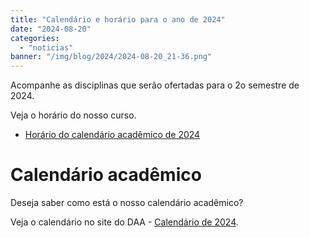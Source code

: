 ```yaml
---
title: "Calendário e horário para o ano de 2024"
date: "2024-08-20"
categories: 
  - "noticias"
banner: "/img/blog/2024/2024-08-20_21-36.png"
---
```


Acompanhe as disciplinas que serão ofertadas para o 2o semestre de 2024. 

Veja o horário do nosso curso.

- [Horário do calendário acadêmico de 2024](</alunos/2024/2024.02.01 Horário do Design - 1o e 2o semestres de 2024 v.31.pdf>)

# Calendário acadêmico
Deseja saber como está o nosso calendário acadêmico?

Veja o calendário no site do DAA - [Calendário de 2024](http://www.scs.uem.br/2024/cep/001cep2024.htm).





